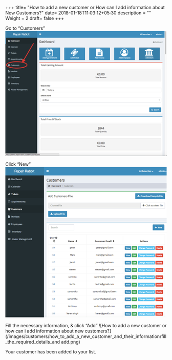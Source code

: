 +++
title= "How to add a new customer or How can I add information about New Customers?"
date= 2018-01-18T11:03:12+05:30
description = ""
Weight = 2
draft= false
+++

Go to “Customers” 
![How to add a new customer or how can i add information about new customers?](/images/customers/how_to_add_a_new_customer_and_their_information/go_to_customers.png)

Click “New”
![How to add a new customer or how can i add information about new customers?](/images/customers/how_to_add_a_new_customer_and_their_information/click_new.png)
         

Fill the necessary  information, & click “Add”
![How to add a new customer or how can i add information about new customers?](/images/customers/how_to_add_a_new_customer_and_their_information/fill_the_required_details_and add.png)
        

Your customer has been added to your list. 




























